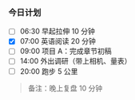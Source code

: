 ### 今日计划
- [ ] 06:30 早起拉伸 10 分钟
- [x] 07:00 英语阅读 20 分钟
- [ ] 09:00 项目 A：完成章节初稿
- [ ] 14:00 外出调研（带上相机、量表）
- [ ] 20:00 跑步 5 公里

> 备注：晚上复盘 10 分钟
